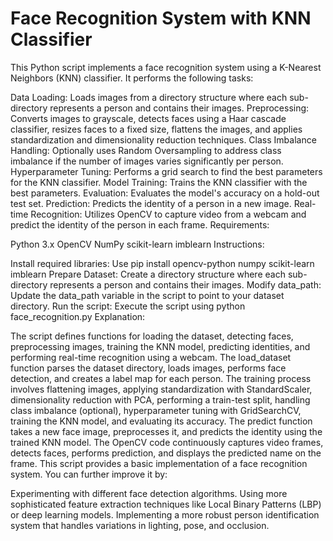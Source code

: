 # Face Recognition System with KNN Classifier
This Python script implements a face recognition system using a K-Nearest Neighbors (KNN) classifier. It performs the following tasks:

Data Loading: Loads images from a directory structure where each sub-directory represents a person and contains their images.
Preprocessing: Converts images to grayscale, detects faces using a Haar cascade classifier, resizes faces to a fixed size, flattens the images, and applies standardization and dimensionality reduction techniques.
Class Imbalance Handling: Optionally uses Random Oversampling to address class imbalance if the number of images varies significantly per person.
Hyperparameter Tuning: Performs a grid search to find the best parameters for the KNN classifier.
Model Training: Trains the KNN classifier with the best parameters.
Evaluation: Evaluates the model's accuracy on a hold-out test set.
Prediction: Predicts the identity of a person in a new image.
Real-time Recognition: Utilizes OpenCV to capture video from a webcam and predict the identity of the person in each frame.
Requirements:

Python 3.x
OpenCV
NumPy
scikit-learn
imblearn
Instructions:

Install required libraries: Use pip install opencv-python numpy scikit-learn imblearn
Prepare Dataset: Create a directory structure where each sub-directory represents a person and contains their images.
Modify data_path: Update the data_path variable in the script to point to your dataset directory.
Run the script: Execute the script using python face_recognition.py
Explanation:

The script defines functions for loading the dataset, detecting faces, preprocessing images, training the KNN model, predicting identities, and performing real-time recognition using a webcam.
The load_dataset function parses the dataset directory, loads images, performs face detection, and creates a label map for each person.
The training process involves flattening images, applying standardization with StandardScaler, dimensionality reduction with PCA, performing a train-test split, handling class imbalance (optional), hyperparameter tuning with GridSearchCV, training the KNN model, and evaluating its accuracy.
The predict function takes a new face image, preprocesses it, and predicts the identity using the trained KNN model.
The OpenCV code continuously captures video frames, detects faces, performs prediction, and displays the predicted name on the frame.
This script provides a basic implementation of a face recognition system. You can further improve it by:

Experimenting with different face detection algorithms.
Using more sophisticated feature extraction techniques like Local Binary Patterns (LBP) or deep learning models.
Implementing a more robust person identification system that handles variations in lighting, pose, and occlusion.


